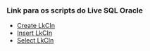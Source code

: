 ### Link para os scripts do Live SQL Oracle
- [Create LkCIn](https://livesql.oracle.com/ords/livesql/s/cfzriql3f3gd9b1xf3mnnixoq)
- [Insert LkCIn](https://livesql.oracle.com/ords/livesql/s/cfzq8kijnn56w266bd038xstr)
- [Select LkCIn](https://livesql.oracle.com/ords/livesql/s/cfzsyqkdqo01095mvrv2080r1)

